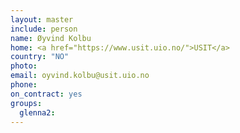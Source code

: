 ```yaml
---
layout: master
include: person
name: Øyvind Kolbu
home: <a href="https://www.usit.uio.no/">USIT</a>
country: "NO"
photo:
email: oyvind.kolbu@usit.uio.no
phone:
on_contract: yes
groups:
  glenna2:
---
```

